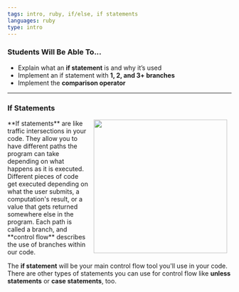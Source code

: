 ```yaml
---
tags: intro, ruby, if/else, if statements
languages: ruby
type: intro
---
```


### Students Will Be Able To...
+ Explain what an **if statement** is and why it’s used
+ Implement an if statement with **1, 2, and 3+ branches**
+ Implement the **comparison operator**

---
### If Statements
<img src="https://s3.amazonaws.com/after-school-assets/roadfork.jpg" width="300px" align="right" hspace="10">
**If statements** are like traffic intersections in your code. They allow you to have different paths the program can take depending on what happens as it is executed. Different pieces of code get executed depending on what the user submits, a computation's result, or a value that gets returned somewhere else in the program. Each path is called a branch, and **control flow** describes the use of branches within our code.

The **if statement** will be your main control flow tool you'll use in your code. There are other types of statements you can use for control flow like **unless statements** or **case statements**, too.
